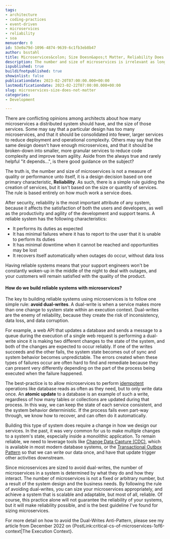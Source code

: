 ```yaml
---
tags:
- architecture
- coding-practices
- event-driven
- microservices
- reliability
- soa
menuorder: 0
id: 53e0a79d-1096-4874-9639-6c1fb3eb8b47
author: bsstahl
title: Microservices&colon; Size Doesn&apos;t Matter, Reliability Does
description: The number and size of microservices is irrelevant as long as they are reliable
ispublished: true
buildifnotpublished: true
showinlist: false
publicationdate: 2023-02-20T07:00:00.000+00:00
lastmodificationdate: 2023-02-22T07:00:00.000+00:00
slug: microservices-size-does-not-matter
categories:
- Development

---
```

There are conflicting opinions among architects about how many microservices a distributed system should have, and the size of those services. Some may say that a particular design has too many microservices, and that it should be consolidated into fewer, larger services to reduce deployment and operational complexity. Others may say that the same design doesn't have enough microservices, and that it should be broken-down into smaller, more granular services to reduce code complexity and improve team agility. Aside from the always true and rarely helpful "it depends...", is there good guidance on the subject?

The truth is, the number and size of microservices is not a measure of quality or performance unto itself, it is a design decision based on one primary characteristic, **Reliability**. As such, there is a simple rule guiding the creation of services, but it isn't based on the size or quantity of services. The rule is based entirely on how much work a service does.

After security, reliability is the most important attribute of any system, because it affects the satisfaction of both the users and developers, as well as the productivity and agility of the development and support teams. A reliable system has the following characteristics:

* It performs its duties as expected
* It has minimal failures where it has to report to the user that it is unable to perform its duties
* It has minimal downtime when it cannot be reached and opportunities may be lost
* It recovers itself automatically when outages do occur, without data loss

Having reliable systems means that your support engineers won't be constantly woken-up in the middle of the night to deal with outages, and your customers will remain satisfied with the quality of the product.

#### How do we build reliable systems with microservices?

The key to building reliable systems using microservices is to follow one simple rule: **avoid dual-writes**. A dual-write is when a service makes more than one change to system state within an execution context. Dual-writes are the enemy of reliability, because they create the risk of inconsistency, data loss, and data corruption.

For example, a web API that updates a database and sends a message to a queue during the execution of a single web request is performing a dual-write since it is making two different changes to the state of the system, and both of the changes are expected to occur reliably. If one of the writes succeeds and the other fails, the system state becomes out of sync and system behavior becomes unpredictable. The errors created when these types of failures occur are often hard to find and remediate because they can present very differently depending on the part of the process being executed when the failure happened.

The best-practice is to allow microservices to perform [idempotent](https://en.wikipedia.org/wiki/Idempotence "Idempotence is the ability to execute a task an arbitrary number of times (&gt;1) and have the resulting state of the system be the same as if the task was executed once.") operations like database reads as often as they need, but to only write data once. An **atomic update** to a database is an example of such a write, regardless of how many tables or collections are updated during that process. In this way, we can keep the state of each service consistent, and the system behavior deterministic. If the process fails even part-way through, we know how to recover, and can often do it automatically.

Building this type of system does require a change in how we design our services. In the past, it was very common for us to make multiple changes to a system's state, especially inside a monolithic application. To remain reliable, we need to leverage tools like [Change Data Capture (CDC)](https://en.wikipedia.org/wiki/Change_data_capture "Events created by a database system when data updates occur that can reliably trigger downstream actions"), which is available in most modern database systems, or the [Transactional Outbox Pattern](https://learn.microsoft.com/en-us/azure/architecture/best-practices/transactional-outbox-cosmos "Reliably update a data store AND take additional downstream action by atomically writing 2 updates to the data store, the state update, and an event that is monitored for by another system and used to take the additional action") so that we can write our data once, and have that update trigger other activities downstream.

Since microservices are sized to avoid dual-writes, the number of microservices in a system is determined by what they do and how they interact. The number of microservices is not a fixed or arbitrary number, but a result of the system design and the business needs. By following the rule of avoiding dual-writes, you can size your microservices appropriately, and achieve a system that is scalable and adaptable, but most of all, reliable. Of course, this practice alone will not guarantee the reliability of your systems, but it will make reliability possible, and is the best guideline I've found for sizing microservices.

For more detail on how to avoid the Dual-Writes Anti-Pattern, please see my article from December 2022 on {PostLink:critical-cs-of-microservices-1of6-context|The Execution Context}.
